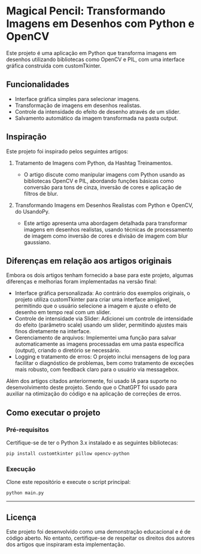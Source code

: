 # Magical Pencil: Transformando Imagens em Desenhos com Python e OpenCV
Este projeto é uma aplicação em Python que transforma imagens em desenhos utilizando bibliotecas como OpenCV e PIL, com uma interface gráfica construída com customTkinter.

## Funcionalidades
- Interface gráfica simples para selecionar imagens.
- Transformação de imagens em desenhos realistas.
- Controle da intensidade do efeito de desenho através de um slider.
- Salvamento automático da imagem transformada na pasta output.

## Inspiração
Este projeto foi inspirado pelos seguintes artigos:

1. Tratamento de Imagens com Python, da Hashtag Treinamentos.

   - O artigo discute como manipular imagens com Python usando as bibliotecas OpenCV e PIL, abordando funções básicas como conversão para tons de cinza, inversão de cores e aplicação de filtros de blur.

2. Transformando Imagens em Desenhos Realistas com Python e OpenCV, do UsandoPy.

   - Este artigo apresenta uma abordagem detalhada para transformar imagens em desenhos realistas, usando técnicas de processamento de imagem como inversão de cores e divisão de imagem com blur gaussiano.

## Diferenças em relação aos artigos originais
Embora os dois artigos tenham fornecido a base para este projeto, algumas diferenças e melhorias foram implementadas na versão final:

- Interface gráfica personalizada: Ao contrário dos exemplos originais, o projeto utiliza customTkinter para criar uma interface amigável, permitindo que o usuário selecione a imagem e ajuste o efeito de desenho em tempo real com um slider.
- Controle de intensidade via Slider: Adicionei um controle de intensidade do efeito (parâmetro scale) usando um slider, permitindo ajustes mais finos diretamente na interface.
- Gerenciamento de arquivos: Implementei uma função para salvar automaticamente as imagens processadas em uma pasta específica (output), criando o diretório se necessário.
- Logging e tratamento de erros: O projeto inclui mensagens de log para facilitar o diagnóstico de problemas, bem como tratamento de exceções mais robusto, com feedback claro para o usuário via messagebox.

Além dos artigos citados anteriormente, foi usado IA para suporte no desenvolvimento deste projeto. Sendo que o ChatGPT foi usado para auxiliar na otimização do código e na aplicação de correções de erros.

## Como executar o projeto
### Pré-requisitos
Certifique-se de ter o Python 3.x instalado e as seguintes bibliotecas:
``` bash
pip install customtkinter pillow opencv-python
```
### Execução
Clone este repositório e execute o script principal:
``` bash
python main.py
```
___
## Licença
Este projeto foi desenvolvido como uma demonstração educacional e é de código aberto. No entanto, certifique-se de respeitar os direitos dos autores dos artigos que inspiraram esta implementação.
